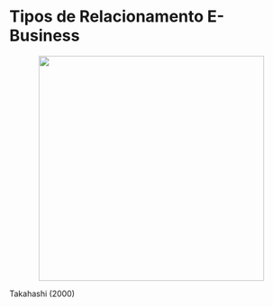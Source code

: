 # Tipos de Relacionamento E-Business

<p align="center">
    <img src="imagens/tiporelacionamento.jpg" width="400" height="400"/>
</p>

Takahashi (2000) 
